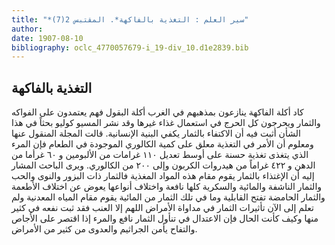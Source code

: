 ```yaml
---
title: "*سير العلم : التغذية بالفاكهة*. المقتبس 2(7)"
author: 
date: 1907-08-10
bibliography: oclc_4770057679-i_19-div_10.d1e2839.bib
---
```




##  التغذية بالفاكهة 


 كاد أكلة الفاكهة ينازعون بمذهبهم في الغرب أكلة البقول فهم يعتمدون على الفواكه والثمار ويحرجون كل الحرج في استعمال غذاء غيرها وقد نشر المسيو كوليو بحثاً في هذا الشأن أثبت فيه أن الاكتفاء بالثمار يكفي البنية الإنسانية. قالت المجلة المنقول عنها ومعلوم أن الأمر في التغذية معلق على كمية الكالوري الموجودة في الطعام فإن المرء الذي يتغذى تغذية حسنة على أوسط تعديل  ١١٠  غرامات من الألبومين و  ٦٠  غرأما من الدهن و  ٤٢٢  غراماً من هيدروات الكربون وإلى  ٢٠٠  من الكالوري. ويرى الباحث المشار إليه أن الإغتذاء بالثمار يقوم مقام هذه المواد المغذية فالثمار ذات البزور والنوى والحب والثمار الناشفة والمائية والسكرية كلها نافعة واختلاف أنواعها يعوض عن اختلاف الأطعمة والثمار الحامضة تفتح   القابلية وما في تلك الثمار من المائية يقوم مقام المياه المعدنية ولم تعلم إلى الآن تأثيرات الثمار في مداواة الأمراض اللهم إلا العنب فقد ثبت نفعه في كثير منها وكيف كأنت الحال فإن الاعتدال في تنأول الثمار نافع والمرء إذا اقتصر على الأجاص والتفاح يأمن الجراثيم والعدوى من كثير من الأمراض. 

